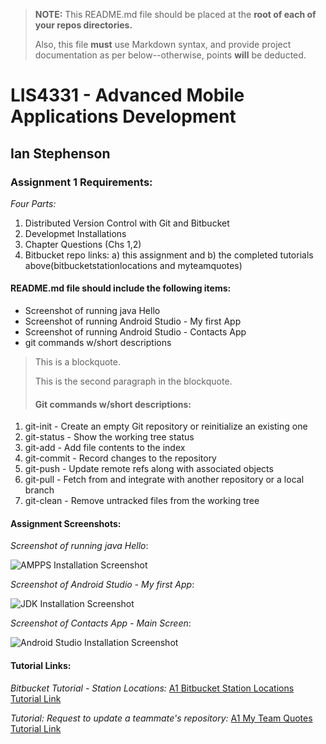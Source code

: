 > **NOTE:** This README.md file should be placed at the **root of each of your repos directories.**
>
>Also, this file **must** use Markdown syntax, and provide project documentation as per below--otherwise, points **will** be deducted.
>

# LIS4331 - Advanced Mobile Applications Development

## Ian Stephenson

### Assignment 1 Requirements:

*Four Parts:*

1. Distributed Version Control with Git and Bitbucket
2. Developmet Installations
3. Chapter Questions (Chs 1,2)
4. Bitbucket repo links: a) this assignment and b) the completed tutorials above(bitbucketstationlocations and myteamquotes)

#### README.md file should include the following items:

* Screenshot of running java Hello
* Screenshot of running Android Studio - My first App
* Screenshot of running Android Studio - Contacts App
* git commands w/short descriptions 

> This is a blockquote.
> 
> This is the second paragraph in the blockquote.
>
> #### Git commands w/short descriptions:

1. git-init - Create an empty Git repository or reinitialize an existing one
2. git-status - Show the working tree status
3. git-add - Add file contents to the index
4. git-commit - Record changes to the repository
5. git-push - Update remote refs along with associated objects
6. git-pull - Fetch from and integrate with another repository or a local branch
7. git-clean - Remove untracked files from the working tree

#### Assignment Screenshots:

*Screenshot of running java Hello*:

![AMPPS Installation Screenshot](img/ampps.png)

*Screenshot of Android Studio - My first App*:

![JDK Installation Screenshot](img/jdk_install.png)

*Screenshot of Contacts App - Main Screen*:

![Android Studio Installation Screenshot](img/android.png)


#### Tutorial Links:

*Bitbucket Tutorial - Station Locations:*
[A1 Bitbucket Station Locations Tutorial Link](https://bitbucket.org/ids17/bitbucketstationlocations/ "Bitbucket Station Locations")

*Tutorial: Request to update a teammate's repository:*
[A1 My Team Quotes Tutorial Link](https://bitbucket.org/ids17/myteamquotes/ "My Team Quotes Tutorial")
